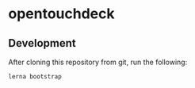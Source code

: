 # opentouchdeck

## Development

After cloning this repository from git, run the following:

	lerna bootstrap
